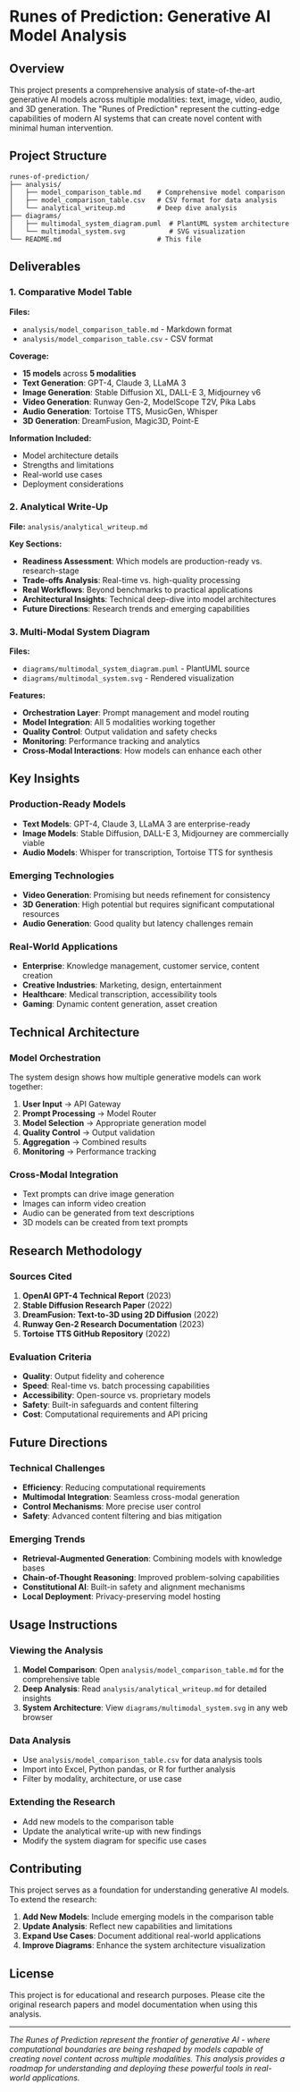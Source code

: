 # Runes of Prediction: Generative AI Model Analysis

## Overview

This project presents a comprehensive analysis of state-of-the-art generative AI models across multiple modalities: text, image, video, audio, and 3D generation. The "Runes of Prediction" represent the cutting-edge capabilities of modern AI systems that can create novel content with minimal human intervention.

## Project Structure

```
runes-of-prediction/
├── analysis/
│   ├── model_comparison_table.md    # Comprehensive model comparison
│   ├── model_comparison_table.csv   # CSV format for data analysis
│   └── analytical_writeup.md        # Deep dive analysis
├── diagrams/
│   ├── multimodal_system_diagram.puml  # PlantUML system architecture
│   └── multimodal_system.svg           # SVG visualization
└── README.md                        # This file
```

## Deliverables

### 1. Comparative Model Table

**Files:**
- `analysis/model_comparison_table.md` - Markdown format
- `analysis/model_comparison_table.csv` - CSV format

**Coverage:**
- **15 models** across **5 modalities**
- **Text Generation**: GPT-4, Claude 3, LLaMA 3
- **Image Generation**: Stable Diffusion XL, DALL-E 3, Midjourney v6
- **Video Generation**: Runway Gen-2, ModelScope T2V, Pika Labs
- **Audio Generation**: Tortoise TTS, MusicGen, Whisper
- **3D Generation**: DreamFusion, Magic3D, Point-E

**Information Included:**
- Model architecture details
- Strengths and limitations
- Real-world use cases
- Deployment considerations

### 2. Analytical Write-Up

**File:** `analysis/analytical_writeup.md`

**Key Sections:**
- **Readiness Assessment**: Which models are production-ready vs. research-stage
- **Trade-offs Analysis**: Real-time vs. high-quality processing
- **Real Workflows**: Beyond benchmarks to practical applications
- **Architectural Insights**: Technical deep-dive into model architectures
- **Future Directions**: Research trends and emerging capabilities

### 3. Multi-Modal System Diagram

**Files:**
- `diagrams/multimodal_system_diagram.puml` - PlantUML source
- `diagrams/multimodal_system.svg` - Rendered visualization

**Features:**
- **Orchestration Layer**: Prompt management and model routing
- **Model Integration**: All 5 modalities working together
- **Quality Control**: Output validation and safety checks
- **Monitoring**: Performance tracking and analytics
- **Cross-Modal Interactions**: How models can enhance each other

## Key Insights

### Production-Ready Models
- **Text Models**: GPT-4, Claude 3, LLaMA 3 are enterprise-ready
- **Image Models**: Stable Diffusion, DALL-E 3, Midjourney are commercially viable
- **Audio Models**: Whisper for transcription, Tortoise TTS for synthesis

### Emerging Technologies
- **Video Generation**: Promising but needs refinement for consistency
- **3D Generation**: High potential but requires significant computational resources
- **Audio Generation**: Good quality but latency challenges remain

### Real-World Applications
- **Enterprise**: Knowledge management, customer service, content creation
- **Creative Industries**: Marketing, design, entertainment
- **Healthcare**: Medical transcription, accessibility tools
- **Gaming**: Dynamic content generation, asset creation

## Technical Architecture

### Model Orchestration
The system design shows how multiple generative models can work together:

1. **User Input** → API Gateway
2. **Prompt Processing** → Model Router
3. **Model Selection** → Appropriate generation model
4. **Quality Control** → Output validation
5. **Aggregation** → Combined results
6. **Monitoring** → Performance tracking

### Cross-Modal Integration
- Text prompts can drive image generation
- Images can inform video creation
- Audio can be generated from text descriptions
- 3D models can be created from text prompts

## Research Methodology

### Sources Cited
1. **OpenAI GPT-4 Technical Report** (2023)
2. **Stable Diffusion Research Paper** (2022)
3. **DreamFusion: Text-to-3D using 2D Diffusion** (2022)
4. **Runway Gen-2 Research Documentation** (2023)
5. **Tortoise TTS GitHub Repository** (2022)

### Evaluation Criteria
- **Quality**: Output fidelity and coherence
- **Speed**: Real-time vs. batch processing capabilities
- **Accessibility**: Open-source vs. proprietary models
- **Safety**: Built-in safeguards and content filtering
- **Cost**: Computational requirements and API pricing

## Future Directions

### Technical Challenges
- **Efficiency**: Reducing computational requirements
- **Multimodal Integration**: Seamless cross-modal generation
- **Control Mechanisms**: More precise user control
- **Safety**: Advanced content filtering and bias mitigation

### Emerging Trends
- **Retrieval-Augmented Generation**: Combining models with knowledge bases
- **Chain-of-Thought Reasoning**: Improved problem-solving capabilities
- **Constitutional AI**: Built-in safety and alignment mechanisms
- **Local Deployment**: Privacy-preserving model hosting

## Usage Instructions

### Viewing the Analysis
1. **Model Comparison**: Open `analysis/model_comparison_table.md` for the comprehensive table
2. **Deep Analysis**: Read `analysis/analytical_writeup.md` for detailed insights
3. **System Architecture**: View `diagrams/multimodal_system.svg` in any web browser

### Data Analysis
- Use `analysis/model_comparison_table.csv` for data analysis tools
- Import into Excel, Python pandas, or R for further analysis
- Filter by modality, architecture, or use case

### Extending the Research
- Add new models to the comparison table
- Update the analytical write-up with new findings
- Modify the system diagram for specific use cases

## Contributing

This project serves as a foundation for understanding generative AI models. To extend the research:

1. **Add New Models**: Include emerging models in the comparison table
2. **Update Analysis**: Reflect new capabilities and limitations
3. **Expand Use Cases**: Document additional real-world applications
4. **Improve Diagrams**: Enhance the system architecture visualization

## License

This project is for educational and research purposes. Please cite the original research papers and model documentation when using this analysis.

---

*The Runes of Prediction represent the frontier of generative AI - where computational boundaries are being reshaped by models capable of creating novel content across multiple modalities. This analysis provides a roadmap for understanding and deploying these powerful tools in real-world applications.* 